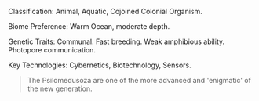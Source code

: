 
Classification: Animal, Aquatic, Cojoined Colonial Organism.


Biome Preference: Warm Ocean, moderate depth.


Genetic Traits: Communal. Fast breeding. Weak amphibious ability. Photopore communication.


Key Technologies: Cybernetics, Biotechnology, Sensors.


> The Psilomedusoza are one of the more advanced and 'enigmatic' of the new generation. 
